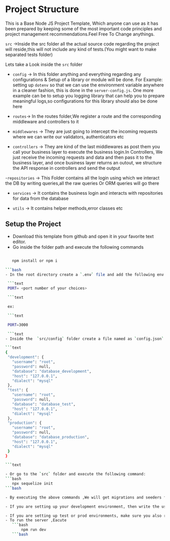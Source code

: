 # Project Structure

This is a Base Node JS Project Template, Which anyone can use as it has been prepared by keeping some of the most important code principles and project management recommendations.Feel Free To Change anythings.

`src` ->Inside the src folder all the actual source code regarding the project will reside,this will not include any kind of tests.(You might want to make separated tests folder)

Lets take a Look inside the `src` folder

- `config` -> In this folder anything and everything regarding any configurations & Setup of a library or module will be done. For Example: setting up `dotenv` so that we can use the environment variable anywhere in a cleaner fashion, this is done in the `server-config.js`. One more example can be to setup you logging library that can help you to prepare meaningful logs,so configurations for this library should also be done here

- `routes`->  In the routes folder,We register a route and the corresponding middleware and controllers to it

- `middlewares` -> They are just going to intercept the incoming requests where we can write our validators, authenticators etc
- `controllers` -> They are kind of the last middlewares as post them you call your business layer to execute the business login.In Controllers, We just receive the incoming requests and data and then pass it to the business layer, and once business layer returns an outout, we structure the API response in controllers and send the output

-`repositories` -> This Folder contains all the login using which we interact the DB by writing queries,all the raw queries Or ORM queries will go there

- `services`  -> It contains the business login and interacts with repositories for data from the database

- `utils` -> It contains helper methods,error classes etc

## Setup the Project

- Download this template from github and open it in your favorite text editor.
- Go inside the folder path and execute the following commands

 ```bash

    npm install or npm i

 ```bash
- In the root directory create a `.env` file and add the following env variables

  ```text
  PORT= <port number of your choices>

  ```text

  ex:

  ```text 

  PORT=3000

  ```text
- Inside the  `src/config` folder create a file named as `config.json` and write the following code :

```text
{
  "development": {
    "username": "root",
    "password": null,
    "database": "database_development",
    "host": "127.0.0.1",
    "dialect": "mysql"
  },
  "test": {
    "username": "root",
    "password": null,
    "database": "database_test",
    "host": "127.0.0.1",
    "dialect": "mysql"
  },
  "production": {
    "username": "root",
    "password": null,
    "database": "database_production",
    "host": "127.0.0.1",
    "dialect": "mysql"
  }
}

```text

- Or go to the `src` folder and execute the following command:
 ```bash
    npx sequelize init
 ```bash

- By executing the above commands ,We will get migrations and seeders folder along with a config.json inside the config folder

- If you are setting up your development environment, then write the username of your db,password of your db and in dialect mention whatever db you are using for ex: mysql,mariadb etc

- If you are setting up test or prod environments, make sure you also replace the host with the hosted db url
- To run the server ,Eacute 
    ```bash
        npm run dev
    ```bash
